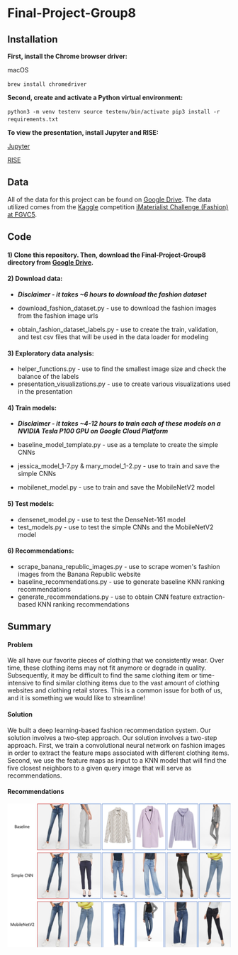 # Final-Project-Group8

## Installation

**First, install the Chrome browser driver:**

macOS

`brew install chromedriver`

**Second, create and activate a Python virtual environment:** 

`python3 -m venv testenv
source testenv/bin/activate
pip3 install -r requirements.txt`

**To view the presentation, install Jupyter and RISE:**

[Jupyter](https://jupyter.org/install)

[RISE](https://rise.readthedocs.io/en/maint-5.6/installation.html)

## Data
All of the data for this project can be found on [Google Drive](https://drive.google.com/drive/folders/1v9XhqYrJyQy-g-0UGNGZm3h1xCKacDlC?usp=sharing). The data utilized comes from the [Kaggle](https://www.kaggle.com/c/imaterialist-challenge-fashion-2018) competition [iMaterialist Challenge (Fashion) at FGVC5](https://github.com/visipedia/imat_fashion_comp).

## Code
#### 1) Clone this repository. Then, download the Final-Project-Group8 directory from [Google Drive](https://drive.google.com/drive/folders/1v9XhqYrJyQy-g-0UGNGZm3h1xCKacDlC?usp=sharing).

#### 2) Download data:

- ***Disclaimer - it takes ~6 hours to download the fashion dataset***

- download_fashion_dataset.py - use to download the fashion images from the fashion image urls
- obtain_fashion_dataset_labels.py - use to create the train, validation, and test csv files that will be used in the data loader for modeling

#### 3) Exploratory data analysis:

- helper_functions.py - use to find the smallest image size and check the balance of the labels
- presentation_visualizations.py - use to create various visualizations used in the presentation

#### 4) Train models:

- ***Disclaimer - it takes ~4-12 hours to train each of these models on a NVIDIA Tesla P100 GPU on Google Cloud Platform***

- baseline_model_template.py - use as a template to create the simple CNNs
- jessica_model_1-7.py & mary_model_1-2.py - use to train and save the simple CNNs
- mobilenet_model.py - use to train and save the MobileNetV2 model

#### 5) Test models: 

- densenet_model.py - use to test the DenseNet-161 model
- test_models.py - use to test the simple CNNs and the MobileNetV2 model

#### 6) Recommendations:

- scrape_banana_republic_images.py - use to scrape women's fashion images from the Banana Republic website
- baseline_recommendations.py - use to generate baseline KNN ranking recommendations
- generate_recommendations.py - use to obtain CNN feature extraction-based KNN ranking recommendations

## Summary
#### Problem
We all have our favorite pieces of clothing that we consistently wear. Over time, these clothing items may not fit anymore or degrade in quality. Subsequently, it may be difficult to find the same clothing item or time-intensive to find similar clothing items due to the vast amount of clothing websites and clothing retail stores. This is a common issue for both of us, and it is something we would like to streamline!
#### Solution
We built a deep learning-based fashion recommendation system. Our solution involves a two-step approach. Our solution involves a two-step approach. First, we train a convolutional neural network on fashion images in order to extract the feature maps associated with different clothing items. Second, we use the feature maps as input to a KNN model that will find the five closest neighbors to a given query image that will serve as recommendations.
#### Recommendations
![Jeans Recommendations](https://github.com/mgibbs1259/Final-Project-Group8/blob/master/Final-Group-Presentation/jeans_recommendations.png)

